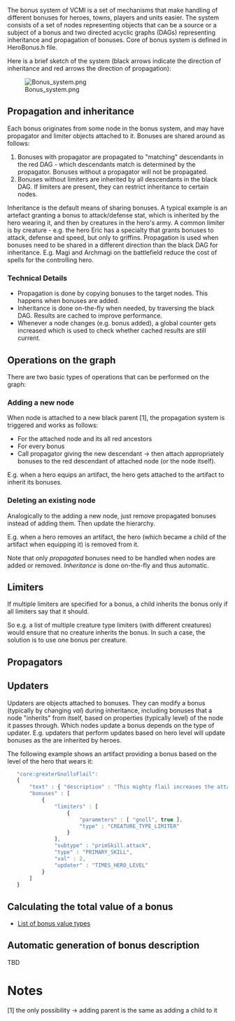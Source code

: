 The bonus system of VCMI is a set of mechanisms that make handling of different bonuses for heroes, towns, players and units easier. The system consists of a set of nodes representing objects that can be a source or a subject of a bonus and two directed acyclic graphs (DAGs) representing inheritance and propagation of bonuses. Core of bonus system is defined in HeroBonus.h file.

Here is a brief sketch of the system (black arrows indicate the direction of inheritance and red arrows the direction of propagation):

<figure>
<img src="Bonus_system.png" title="Bonus_system.png" />
<figcaption>Bonus_system.png</figcaption>
</figure>

## Propagation and inheritance

Each bonus originates from some node in the bonus system, and may have propagator and limiter objects attached to it. Bonuses are shared around as follows:

1.  Bonuses with propagator are propagated to "matching" descendants in the red DAG - which descendants match is determined by the propagator. Bonuses without a propagator will not be propagated. 
2.  Bonuses without limiters are inherited by all descendants in the black DAG. If limiters are present, they can restrict inheritance to certain nodes.

Inheritance is the default means of sharing bonuses. A typical example is an artefact granting a bonus to attack/defense stat, which is inherited by the hero wearing it, and then by creatures in the hero's army.
A common limiter is by creature - e.g. the hero Eric has a specialty that grants bonuses to attack, defense and speed, but only to griffins.
Propagation is used when bonuses need to be shared in a different direction than the black DAG for inheritance. E.g. Magi and Archmagi on the battlefield reduce the cost of spells for the controlling hero.

### Technical Details

-   Propagation is done by copying bonuses to the target nodes. This happens when bonuses are added.
-   Inheritance is done on-the-fly when needed, by traversing the black DAG. Results are cached to improve performance.
-   Whenever a node changes (e.g. bonus added), a global counter gets increased which is used to check whether cached results are still current.

## Operations on the graph

There are two basic types of operations that can be performed on the graph:

### Adding a new node

When node is attached to a new black parent [1], the propagation system is triggered and works as follows:
- For the attached node and its all red ancestors
- For every bonus
- Call propagator giving the new descendant -\> then attach appropriately bonuses to the red descendant of attached node (or the node itself).

E.g. when a hero equips an artifact, the hero gets attached to the artifact to inherit its bonuses.

### Deleting an existing node

Analogically to the adding a new node, just remove propagated bonuses instead of adding them. Then update the hierarchy.

E.g. when a hero removes an artifact, the hero (which became a child of the artifact when equipping it) is removed from it.

Note that only *propagated* bonuses need to be handled when nodes are added or removed. *Inheritance* is done on-the-fly and thus automatic.

## Limiters

If multiple limiters are specified for a bonus, a child inherits the bonus only if all limiters say that it should.

So e.g. a list of multiple creature type limiters (with different creatures) would ensure that no creature inherits the bonus. In such a case, the solution is to use one bonus per creature.

## Propagators

## Updaters

Updaters are objects attached to bonuses. They can modify a bonus (typically by changing *val*) during inheritance, including bonuses that a node "inherits" from itself, based on properties (typically level) of the node it passes through. Which nodes update a bonus depends on the type of updater. E.g. updaters that perform updates based on hero level will update bonuses as the are inherited by heroes.

The following example shows an artifact providing a bonus based on the level of the hero that wears it:

```javascript
   "core:greaterGnollsFlail":
   {
       "text" : { "description" : "This mighty flail increases the attack of all gnolls under the hero's command by twice the hero's level." },
       "bonuses" : [
           {
               "limiters" : [
                   {
                       "parameters" : [ "gnoll", true ],
                       "type" : "CREATURE_TYPE_LIMITER"
                   }
               ],
               "subtype" : "primSkill.attack",
               "type" : "PRIMARY_SKILL",
               "val" : 2,
               "updater" : "TIMES_HERO_LEVEL"
           }
       ]
   }
```

## Calculating the total value of a bonus

-   [List of bonus value types](List_of_bonus_value_types "wikilink")

## Automatic generation of bonus description

TBD

# Notes

<references/>

[1] the only possibility -\> adding parent is the same as adding a child to it